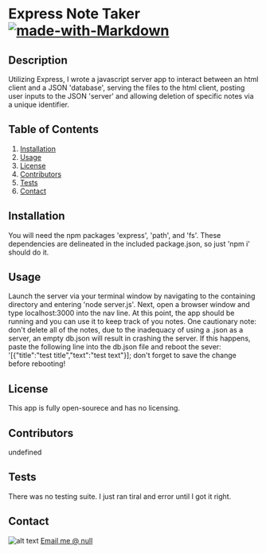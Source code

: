 
 # Express Note Taker  [![made-with-Markdown](https://img.shields.io/badge/Made%20with-Markdown-1f425f.svg)](http://commonmark.org)



## Description
Utilizing Express, I wrote a javascript server app to interact between an html client and a JSON 'database', serving the files to the html client, posting user inputs to the JSON 'server' and allowing deletion of specific notes via a unique identifier.

## Table of Contents
1. [Installation](#installation)
2. [Usage](#usage)
3. [License](#license)
4. [Contributors](#contributors)
5. [Tests](#tests)
6. [Contact](#contact)

<a name="installation"></a>


## Installation
You will need the npm packages 'express', 'path', and 'fs'. These dependencies are delineated in the included package.json, so just 'npm i' should do it. 

<a name="usage"></a>


## Usage
Launch the server via your terminal window by navigating to the containing directory and entering 'node server.js'. Next, open a browser window and type localhost:3000 into the nav line. At this point, the app should be running and you can use it to keep track of you notes. One cautionary note: don't delete all of the notes, due to the inadequacy of using a .json as a server, an empty db.json will result in crashing the server. If this happens, paste the following line into the db.json file and reboot the sever: '[{"title":"test title","text":"test text"}]; don't forget to save the change before rebooting!

<a name="license"></a>


## License
This app is fully open-sourece and has no licensing.

<a name="contributors"></a>


## Contributors
undefined

<a name="tests"></a>


## Tests
There was no testing suite. I just ran tiral and error until I got it right.

<a name="contact"></a>


## Contact
![alt text](https://avatars1.githubusercontent.com/u/61092970?v=4)
[Email me @ null](mailto:null)